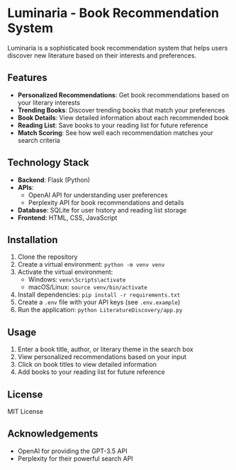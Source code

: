# Luminaria - Book Recommendation System

Luminaria is a sophisticated book recommendation system that helps users discover new literature based on their interests and preferences.

## Features

- **Personalized Recommendations**: Get book recommendations based on your literary interests
- **Trending Books**: Discover trending books that match your preferences
- **Book Details**: View detailed information about each recommended book
- **Reading List**: Save books to your reading list for future reference
- **Match Scoring**: See how well each recommendation matches your search criteria

## Technology Stack

- **Backend**: Flask (Python)
- **APIs**: 
  - OpenAI API for understanding user preferences
  - Perplexity API for book recommendations and details
- **Database**: SQLite for user history and reading list storage
- **Frontend**: HTML, CSS, JavaScript

## Installation

1. Clone the repository
2. Create a virtual environment: `python -m venv venv`
3. Activate the virtual environment:
   - Windows: `venv\Scripts\activate`
   - macOS/Linux: `source venv/bin/activate`
4. Install dependencies: `pip install -r requirements.txt`
5. Create a `.env` file with your API keys (see `.env.example`)
6. Run the application: `python LiteratureDiscovery/app.py`

## Usage

1. Enter a book title, author, or literary theme in the search box
2. View personalized recommendations based on your input
3. Click on book titles to view detailed information
4. Add books to your reading list for future reference

## License

MIT License

## Acknowledgements

- OpenAI for providing the GPT-3.5 API
- Perplexity for their powerful search API
